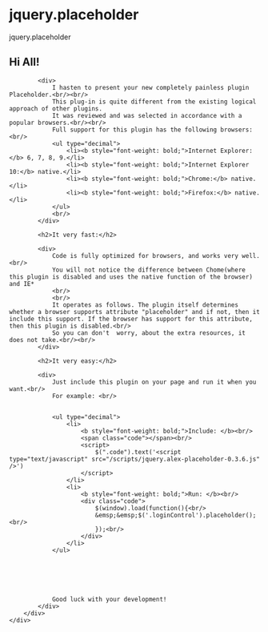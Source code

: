 jquery.placeholder
==================

jquery.placeholder

<div id="main_content_wrap" class="outer">
		<div class="inner content">
			<h2>Hi All!</h2>
			
			<div>
				I hasten to present your new completely painless plugin Placeholder.<br/><br/>
				This plug-in is quite different from the existing logical approach of other plugins.
				It was reviewed and was selected in accordance with a popular browsers.<br/><br/>
				Full support for this plugin has the following browsers:<br/>
				<ul type="decimal">
					<li><b style="font-weight: bold;">Internet Explorer:</b> 6, 7, 8, 9.</li>
					<li><b style="font-weight: bold;">Internet Explorer 10:</b> native.</li>
					<li><b style="font-weight: bold;">Chrome:</b> native.</li>
					<li><b style="font-weight: bold;">Firefox:</b> native.</li>
				</ul>
				<br/>
			</div>
			
			<h2>It very fast:</h2>
			
			<div>
				Сode is fully optimized for browsers, and works very well.<br/>
				You will not notice the difference between Chome(where this plugin is disabled and uses the native function of the browser) and IE*
				<br/>
				<br/>
				It operates as follows. The plugin itself determines whether a browser supports attribute "placeholder" and if not, then it include this support. If the browser has support for this attribute, then this plugin is disabled.<br/>
				So you can don't  worry, about the extra resources, it does not take.<br/><br/>
			</div>
			
			<h2>It very easy:</h2>
			
			<div>
				Just include this plugin on your page and run it when you want.<br/>
				For example: <br/>
				
				
				<ul type="decimal">
					<li>
						<b style="font-weight: bold;">Include: </b><br/>
						<span class="code"></span><br/>
						<script>					
							$(".code").text('<script type="text/javascript" src="/scripts/jquery.alex-placeholder-0.3.6.js" />')
						</script>
					</li>
					<li>
						<b style="font-weight: bold;">Run: </b><br/>
						<div class="code">
							$(window).load(function(){<br/>
							&emsp;&emsp;$('.loginControl').placeholder();<br/>
							});<br/>
						</div>
					</li>
				</ul>
				
				
				
				
				
				
				Good luck with your development!				
			</div>
		</div>
    </div>